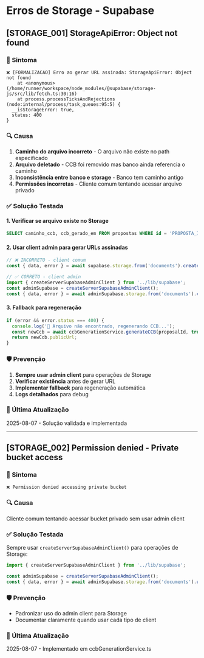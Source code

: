 # Erros de Storage - Supabase

## [STORAGE_001] StorageApiError: Object not found

### 🚨 Sintoma

```
❌ [FORMALIZACAO] Erro ao gerar URL assinada: StorageApiError: Object not found
    at <anonymous> (/home/runner/workspace/node_modules/@supabase/storage-js/src/lib/fetch.ts:30:16)
    at process.processTicksAndRejections (node:internal/process/task_queues:95:5) {
  __isStorageError: true,
  status: 400
}
```

### 🔍 Causa

1. **Caminho do arquivo incorreto** - O arquivo não existe no path especificado
2. **Arquivo deletado** - CCB foi removido mas banco ainda referencia o caminho
3. **Inconsistência entre banco e storage** - Banco tem caminho antigo
4. **Permissões incorretas** - Cliente comum tentando acessar arquivo privado

### ✅ Solução Testada

#### 1. Verificar se arquivo existe no Storage

```sql
SELECT caminho_ccb, ccb_gerado_em FROM propostas WHERE id = 'PROPOSTA_ID';
```

#### 2. Usar client admin para gerar URLs assinadas

```javascript
// ❌ INCORRETO - client comum
const { data, error } = await supabase.storage.from('documents').createSignedUrl(path, 3600);

// ✅ CORRETO - client admin
import { createServerSupabaseAdminClient } from '../lib/supabase';
const adminSupabase = createServerSupabaseAdminClient();
const { data, error } = await adminSupabase.storage.from('documents').createSignedUrl(path, 3600);
```

#### 3. Fallback para regeneração

```javascript
if (error && error.status === 400) {
  console.log('🔄 Arquivo não encontrado, regenerando CCB...');
  const newCcb = await ccbGenerationService.generateCCB(proposalId, true);
  return newCcb.publicUrl;
}
```

### 🛡️ Prevenção

1. **Sempre usar admin client** para operações de Storage
2. **Verificar existência** antes de gerar URL
3. **Implementar fallback** para regeneração automática
4. **Logs detalhados** para debug

### 📅 Última Atualização

2025-08-07 - Solução validada e implementada

---

## [STORAGE_002] Permission denied - Private bucket access

### 🚨 Sintoma

```
❌ Permission denied accessing private bucket
```

### 🔍 Causa

Cliente comum tentando acessar bucket privado sem usar admin client

### ✅ Solução Testada

Sempre usar `createServerSupabaseAdminClient()` para operações de Storage:

```javascript
import { createServerSupabaseAdminClient } from '../lib/supabase';

const adminSupabase = createServerSupabaseAdminClient();
const { data, error } = await adminSupabase.storage.from('documents').upload(filePath, fileBuffer);
```

### 🛡️ Prevenção

- Padronizar uso do admin client para Storage
- Documentar claramente quando usar cada tipo de client

### 📅 Última Atualização

2025-08-07 - Implementado em ccbGenerationService.ts
